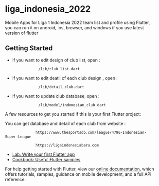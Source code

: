# liga_indonesia_2022

Mobile Apps for Liga 1 Indonesia 2022 team list and profile using Flutter, you can run it on android, ios, browser, and windows if you use latest version of flutter

## Getting Started

- If you want to edit design of club list, open :

                  /lib/club_list.dart

- If you want to edit deatil of each club design , open :

                  /lib/detail_club.dart

- If you want to update club database, open :

                  /lib/model/indonesian_club.dart

A few resources to get you started if this is your first Flutter project:

You can get database and detail of each club from website :

                  https://www.thesportsdb.com/league/4790-Indonesian-Super-League

                  https://ligaindonesiabaru.com

- [Lab: Write your first Flutter app](https://flutter.dev/docs/get-started/codelab)
- [Cookbook: Useful Flutter samples](https://flutter.dev/docs/cookbook)

For help getting started with Flutter, view our
[online documentation](https://flutter.dev/docs), which offers tutorials,
samples, guidance on mobile development, and a full API reference.
